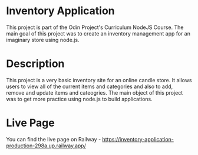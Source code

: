 # Inventory Application

This project is part of the Odin Project's Curriculum NodeJS Course. The main goal of this project was to create an inventory management app for an imaginary store using node.js.

# Description

This project is a very basic inventory site for an online candle store. It allows users to view all of the current items and categories and also to add, remove and update items and cateogries. The main object of this project was to get more practice using node.js to build applications.

# Live Page

You can find the live page on Railway - https://inventory-application-production-298a.up.railway.app/
